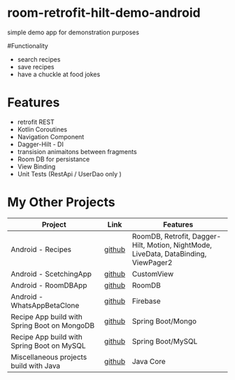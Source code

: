 # room-retrofit-hilt-demo-android
simple demo app for demonstration purposes

#Functionality
- search recipes
- save recipes
- have a chuckle at food jokes

# Features
- retrofit REST
- Kotlin Coroutines
- Navigation Component
- Dagger-Hilt - DI
- transision animaitons between fragments
- Room DB for persistance
- View Binding
- Unit Tests (RestApi / UserDao only )


# My Other Projects

| Project | Link | Features |
|------|-------|-------|
| Android - Recipes | [github](https://github.com/igorek1955/recipes-app) | RoomDB, Retrofit, Dagger-Hilt, Motion, NightMode, LiveData, DataBinding, ViewPager2 |
| Android - ScetchingApp| [github](https://github.com/igorek1955/drawing-android) | CustomView |
| Android - RoomDBApp  | [github](https://github.com/igorek1955/roomdbapp) | RoomDB |
| Android - WhatsAppBetaClone  | [github](https://github.com/igorek1955/whatsapp-beta-android) | Firebase |
| Recipe App build with Spring Boot on MongoDB | [github](https://github.com/igorek1955/recipeapp-spring-mongoDB) | Spring Boot/Mongo |
| Recipe App build with Spring Boot on MySQL |[github](https://github.com/igorek1955/recipeapp-spring-mysql) | Spring Boot/MySQL |
| Miscellaneous projects build with Java  | [github](https://github.com/igorek1955/little-projects) | Java Core |
